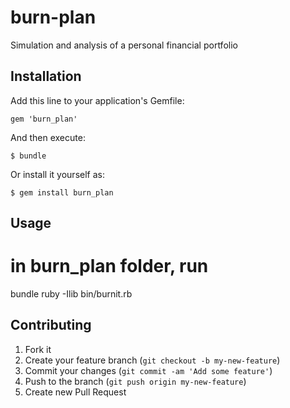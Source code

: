 burn-plan
=========

Simulation and analysis of a personal financial portfolio

## Installation

Add this line to your application's Gemfile:

    gem 'burn_plan'

And then execute:

    $ bundle

Or install it yourself as:

    $ gem install burn_plan

## Usage

# in burn_plan folder, run
bundle
ruby -Ilib bin/burnit.rb

## Contributing

1. Fork it
2. Create your feature branch (`git checkout -b my-new-feature`)
3. Commit your changes (`git commit -am 'Add some feature'`)
4. Push to the branch (`git push origin my-new-feature`)
5. Create new Pull Request
